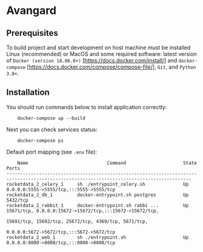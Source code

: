 # Avangard

## Prerequisites

To build project and start development on host machine must be installed Linux (recommended) or MacOS and some required software:
latest version of `Docker (version 18.06.0+)` [https://docs.docker.com/install/]
and `docker-compose` [https://docs.docker.com/compose/compose-file/],
`Git`, and `Python 3.8+`.

## Installation

You should run commands below to install application correctly:

        docker-compose up --build

Next you can check services status:

        docker-compose ps

Default port mapping (see `.env` file):

        Name                             Command                     State                                      Ports                  
    ------------------------------------------------------------------------------------------------------------------------------------------
    rocketdata_2_celery_1     sh ./entrypoint_celery.sh              Up             0.0.0.0:5555->5555/tcp,:::5555->5555/tcp
    rocketdata_2_db_1         docker-entrypoint.sh postgres          Up             5432/tcp
    rocketdata_2_rabbit_1     docker-entrypoint.sh rabbi ...         Up             15671/tcp, 0.0.0.0:15672->15672/tcp,:::15672->15672/tcp,      
                                                                                    15691/tcp, 15692/tcp, 25672/tcp, 4369/tcp, 5671/tcp,          
                                                                                    0.0.0.0:5672->5672/tcp,:::5672->5672/tcp
    rocketdata_2_web_1        sh ./entrypoint.sh                     Up             0.0.0.0:8000->8000/tcp,:::8000->8000/tcp 